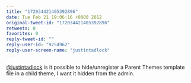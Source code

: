 ```yaml
---
title: "172034421405392896"
date: Tue Feb 21 19:06:16 +0000 2012
original-tweet-id: "172034421405392896"
retweets: 0
favorites: 0
reply-tweet-id: ""
reply-user-id: "9254962"
reply-user-screen-name: "justintadlock"
---
```

<a href="https://twitter.com/justintadlock">@justintadlock</a> is it possible to hide/unregister a Parent Themes template file in a child theme, I want it hidden from the admin.
